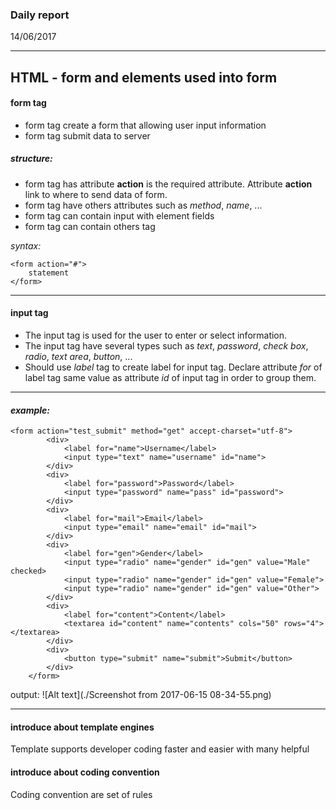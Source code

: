 
### Daily report
14/06/2017
____
## HTML - form and elements used into form
#### form tag
- form tag create a form that allowing user input information
- form tag submit data to server
##### *structure:*
- form tag has attribute **action** is  the required attribute. Attribute **action** link to where to send data of form.
- form tag have others attributes such as *method*, *name*, ...
- form tag can contain input with element fields
- form tag can contain others tag 

*syntax:*
```htmlbars
<form action="#">
	statement
</form>
```
_____
#### input tag
- The input tag is used for the user to enter or select information.
- The input tag have several types such as *text*, *password*, *check box*, *radio*, *text area*, *button*, ...
- Should use *label* tag to create label for input tag. Declare attribute *for* of label tag same value as attribute *id* of input tag in order to group them.
_____
#### *example:*
```htmlbars
<form action="test_submit" method="get" accept-charset="utf-8">
		<div>
			<label for="name">Username</label>
			<input type="text" name="username" id="name">
		</div>
		<div>
			<label for="password">Password</label>
			<input type="password" name="pass" id="password">
		</div>
		<div>
			<label for="mail">Email</label>
			<input type="email" name="email" id="mail">
		</div>
		<div>
			<label for="gen">Gender</label>
			<input type="radio" name="gender" id="gen" value="Male" checked>
			<input type="radio" name="gender" id="gen" value="Female">
			<input type="radio" name="gender" id="gen" value="Other">
		</div>
		<div>
			<label for="content">Content</label>
			<textarea id="content" name="contents" cols="50" rows="4"></textarea>
		</div>
		<div>
			<button type="submit" name="submit">Submit</button>
		</div>
	</form>
```
output:
![Alt text](./Screenshot from 2017-06-15 08-34-55.png)
_____
#### introduce about template engines
Template supports developer coding faster and easier with many helpful
#### introduce about coding convention
Coding convention are set of rules

